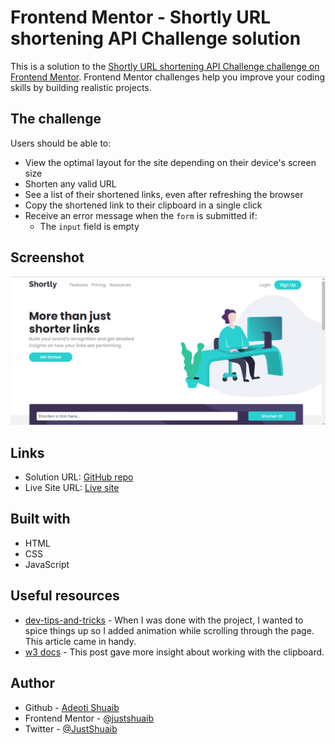 # Frontend Mentor - Shortly URL shortening API Challenge solution

This is a solution to the [Shortly URL shortening API Challenge challenge on Frontend Mentor](https://www.frontendmentor.io/challenges/url-shortening-api-landing-page-2ce3ob-G). Frontend Mentor challenges help you improve your coding skills by building realistic projects.

## The challenge

Users should be able to:

- View the optimal layout for the site depending on their device's screen size
- Shorten any valid URL
- See a list of their shortened links, even after refreshing the browser
- Copy the shortened link to their clipboard in a single click
- Receive an error message when the `form` is submitted if:
  - The `input` field is empty

## Screenshot

![](./images/Screenshot.png)

## Links

- Solution URL: [GitHub repo](https://github.com/JustShuaib/url-shortening-api)
- Live Site URL: [Live site](https://url-shortening-api-shuaib.netlify.app/)

## Built with

- HTML
- CSS
- JavaScript

## Useful resources

- [dev-tips-and-tricks](https://www.dev-tips-and-tricks.com/animate-elements-scrolled-view-vanilla-js) - When I was done with the project, I wanted to spice things up so I added animation while scrolling through the page. This article came in handy.
- [w3 docs](https://www.w3docs.com/snippets/javascript/how-to-copy-the-text-to-the-clipboard-with-javascript.html) - This post gave more insight about working with the clipboard.

## Author

- Github - [Adeoti Shuaib](https://www.github.com/JustShuaib)
- Frontend Mentor - [@justshuaib](https://www.frontendmentor.io/profile/justshuaib)
- Twitter - [@JustShuaib](https://www.twitter.com/JustShuaib)
